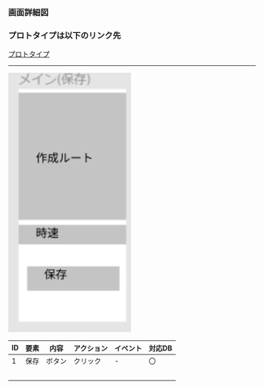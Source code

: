 ### 画面詳細図
### プロトタイプは以下のリンク先
[プロトタイプ](https://www.figma.com/file/YLXi0XXJfyq6239uKAU8LF/cyclinger?node-id=0%3A1)
*****
<img src="./image/ルート(保存).png" width="250">

|ID|要素|内容|アクション|イベント|対応DB|
|--|----|----|---------|--------|------|
|1|保存|ボタン|クリック|-|〇|
|||||||
|||||||
|||||||
|||||||
|||||||
